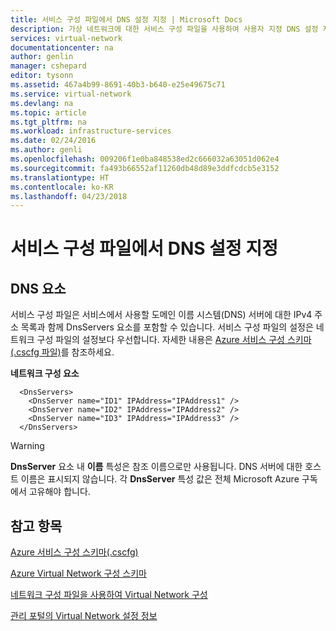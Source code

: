 ```yaml
---
title: 서비스 구성 파일에서 DNS 설정 지정 | Microsoft Docs
description: 가상 네트워크에 대한 서비스 구성 파일을 사용하여 사용자 지정 DNS 설정 지정
services: virtual-network
documentationcenter: na
author: genlin
manager: cshepard
editor: tysonn
ms.assetid: 467a4b99-8691-40b3-b640-e25e49675c71
ms.service: virtual-network
ms.devlang: na
ms.topic: article
ms.tgt_pltfrm: na
ms.workload: infrastructure-services
ms.date: 02/24/2016
ms.author: genli
ms.openlocfilehash: 009206f1e0ba848538ed2c666032a63051d062e4
ms.sourcegitcommit: fa493b66552af11260db48d89e3ddfcdcb5e3152
ms.translationtype: HT
ms.contentlocale: ko-KR
ms.lasthandoff: 04/23/2018
---
```

# <a name="specifying-dns-settings-in-a-service-configuration-file"></a>서비스 구성 파일에서 DNS 설정 지정
## <a name="dns-elements"></a>DNS 요소
서비스 구성 파일은 서비스에서 사용할 도메인 이름 시스템(DNS) 서버에 대한 IPv4 주소 목록과 함께 DnsServers 요소를 포함할 수 있습니다. 서비스 구성 파일의 설정은 네트워크 구성 파일의 설정보다 우선합니다. 자세한 내용은 [Azure 서비스 구성 스키마(.cscfg 파일)](https://msdn.microsoft.com/library/azure/ee758710.aspx)를 참조하세요.

**네트워크 구성 요소**

      <DnsServers>
        <DnsServer name="ID1" IPAddress="IPAddress1" />
        <DnsServer name="ID2" IPAddress="IPAddress2" />
        <DnsServer name="ID3" IPAddress="IPAddress3" />
      </DnsServers>

> [!WARNING]
> **DnsServer** 요소 내 **이름** 특성은 참조 이름으로만 사용됩니다. DNS 서버에 대한 호스트 이름은 표시되지 않습니다. 각 **DnsServer** 특성 값은 전체 Microsoft Azure 구독에서 고유해야 합니다.
> 
> 

## <a name="see-also"></a>참고 항목
[Azure 서비스 구성 스키마(.cscfg)](https://msdn.microsoft.com/library/windowsazure/ee758710)

[Azure Virtual Network 구성 스키마](http://go.microsoft.com/fwlink/?LinkId=248093)

[네트워크 구성 파일을 사용하여 Virtual Network 구성](http://go.microsoft.com/fwlink/?LinkId=248094)

[관리 포털의 Virtual Network 설정 정보](http://go.microsoft.com/fwlink/?LinkId=248092)

